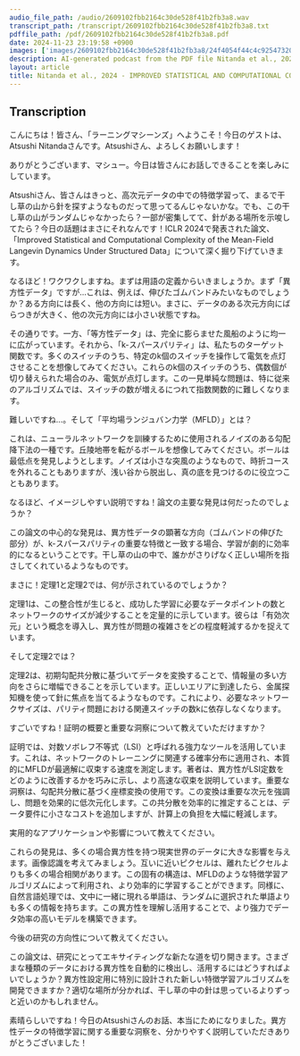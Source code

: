 ```yaml
---
audio_file_path: /audio/2609102fbb2164c30de528f41b2fb3a8.wav
transcript_path: /transcript/2609102fbb2164c30de528f41b2fb3a8.txt
pdffile_path: /pdf/2609102fbb2164c30de528f41b2fb3a8.pdf
date: 2024-11-23 23:19:58 +0900
images: ['images/2609102fbb2164c30de528f41b2fb3a8/24f4054f44c4c92547320e4c26b573e0eba8b3622fb9dbaab78636317995ba19.jpg', 'images/2609102fbb2164c30de528f41b2fb3a8/7d07c8ad420e50b523d5537feba3e2ef1b98229bc057924f35a8420db69381fe.jpg']
description: AI-generated podcast from the PDF file Nitanda et al., 2024 - IMPROVED STATISTICAL AND COMPUTATIONAL COM- PLEXITY OF THE MEAN-FIELD LANGEVIN DYNAMICS UNDER STRUCTURED DATA_JP / 2609102fbb2164c30de528f41b2fb3a8
layout: article
title: Nitanda et al., 2024 - IMPROVED STATISTICAL AND COMPUTATIONAL COM- PLEXITY OF THE MEAN-FIELD LANGEVIN DYNAMICS UNDER STRUCTURED DATA_JP
---
```


## Transcription
こんにちは！皆さん、「ラーニングマシーンズ」へようこそ！今日のゲストは、Atsushi Nitandaさんです。Atsushiさん、よろしくお願いします！

ありがとうございます、マシュー。今日は皆さんにお話しできることを楽しみにしています。

Atsushiさん、皆さんはきっと、高次元データの中での特徴学習って、まるで干し草の山から針を探すようなものだって思ってるんじゃないかな。でも、この干し草の山がランダムじゃなかったら？一部が密集してて、針がある場所を示唆してたら？今日の話題はまさにそれなんです！ICLR 2024で発表された論文、「Improved Statistical and Computational Complexity of the Mean-Field Langevin Dynamics Under Structured Data」について深く掘り下げていきます。

なるほど！ワクワクしますね。まずは用語の定義からいきましょうか。まず「異方性データ」ですが…これは、例えば、伸びたゴムバンドみたいなものでしょうか？ある方向には長く、他の方向には短い。まさに、データのある次元方向にばらつきが大きく、他の次元方向には小さい状態ですね。

その通りです。一方、「等方性データ」は、完全に膨らませた風船のように均一に広がっています。それから、「k-スパースパリティ」は、私たちのターゲット関数です。多くのスイッチのうち、特定のk個のスイッチを操作して電気を点灯させることを想像してみてください。これらのk個のスイッチのうち、偶数個が切り替えられた場合のみ、電気が点灯します。この一見単純な問題は、特に従来のアルゴリズムでは、スイッチの数が増えるにつれて指数関数的に難しくなります。

難しいですね…。そして「平均場ランジュバン力学（MFLD）」とは？

これは、ニューラルネットワークを訓練するために使用されるノイズのある勾配降下法の一種です。丘陵地帯を転がるボールを想像してみてください。ボールは最低点を発見しようとします。ノイズは小さな突風のようなもので、時折コースを外れることもありますが、浅い谷から脱出し、真の底を見つけるのに役立つこともあります。

なるほど、イメージしやすい説明ですね！論文の主要な発見は何だったのでしょうか？

この論文の中心的な発見は、異方性データの顕著な方向（ゴムバンドの伸びた部分）が、k-スパースパリティの重要な特徴と一致する場合、学習が劇的に効率的になるということです。干し草の山の中で、誰かがさりげなく正しい場所を指さしてくれているようなものです。

まさに！定理1と定理2では、何が示されているのでしょうか？

定理1は、この整合性が生じると、成功した学習に必要なデータポイントの数とネットワークのサイズが減少することを定量的に示しています。彼らは「有効次元」という概念を導入し、異方性が問題の複雑さをどの程度軽減するかを捉えています。

そして定理2では？

定理2は、初期勾配共分散に基づいてデータを変換することで、情報量の多い方向をさらに増幅できることを示しています。正しいエリアに到達したら、金属探知機を使って針に焦点を当てるようなものです。これにより、必要なネットワークサイズは、パリティ問題における関連スイッチの数kに依存しなくなります。

すごいですね！証明の概要と重要な洞察について教えていただけますか？

証明では、対数ソボレフ不等式（LSI）と呼ばれる強力なツールを活用しています。これは、ネットワークのトレーニングに関連する確率分布に適用され、本質的にMFLDが最適解に収束する速度を測定します。著者は、異方性がLSI定数をどのように改善するかを巧みに示し、より高速な収束を説明しています。重要な洞察は、勾配共分散に基づく座標変換の使用です。この変換は重要な次元を強調し、問題を効果的に低次元化します。この共分散を効率的に推定することは、データ要件に小さなコストを追加しますが、計算上の負担を大幅に軽減します。

実用的なアプリケーションや影響について教えてください。

これらの発見は、多くの場合異方性を持つ現実世界のデータに大きな影響を与えます。画像認識を考えてみましょう。互いに近いピクセルは、離れたピクセルよりも多くの場合相関があります。この固有の構造は、MFLDのような特徴学習アルゴリズムによって利用され、より効率的に学習することができます。同様に、自然言語処理では、文中に一緒に現れる単語は、ランダムに選択された単語よりも多くの情報を持ちます。この異方性を理解し活用することで、より強力でデータ効率の高いモデルを構築できます。

今後の研究の方向性について教えてください。

この論文は、研究にとってエキサイティングな新たな道を切り開きます。さまざまな種類のデータにおける異方性を自動的に検出し、活用するにはどうすればよいでしょうか？異方性設定用に特別に設計された新しい特徴学習アルゴリズムを開発できますか？適切な場所が分かれば、干し草の中の針は思っているよりずっと近いのかもしれません。

素晴らしいですね！今日のAtsushiさんのお話、本当にためになりました。異方性データの特徴学習に関する重要な洞察を、分かりやすく説明していただきありがとうございました！






